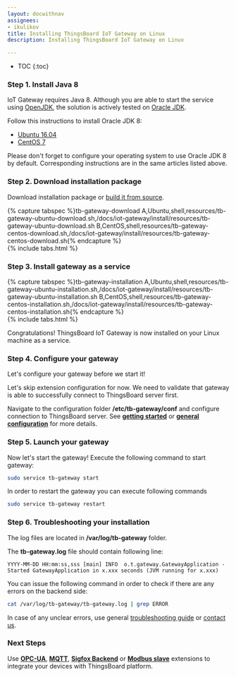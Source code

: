 ```yaml
---
layout: docwithnav
assignees:
- ikulikov
title: Installing ThingsBoard IoT Gateway on Linux
description: Installing ThingsBoard IoT Gateway on Linux

---
```


* TOC
{:toc}

### Step 1. Install Java 8

IoT Gateway requires Java 8.
Although you are able to start the service using [OpenJDK](http://openjdk.java.net/), the solution is actively tested on [Oracle JDK](http://www.oracle.com/technetwork/java/javase/overview/index.html).

Follow this instructions to install Oracle JDK 8:

 - [Ubuntu 16.04](https://www.digitalocean.com/community/tutorials/how-to-install-java-with-apt-get-on-ubuntu-16-04#installing-the-oracle-jdk)
 - [CentOS 7](https://www.digitalocean.com/community/tutorials/how-to-install-java-on-centos-and-fedora#install-oracle-java-8)

Please don't forget to configure your operating system to use Oracle JDK 8 by default. 
Corresponding instructions are in the same articles listed above.

### Step 2. Download installation package

Download installation package or [build it from source](/docs/iot-gateway/install/building-from-source).

{% capture tabspec %}tb-gateway-download
A,Ubuntu,shell,resources/tb-gateway-ubuntu-download.sh,/docs/iot-gateway/install/resources/tb-gateway-ubuntu-download.sh
B,CentOS,shell,resources/tb-gateway-centos-download.sh,/docs/iot-gateway/install/resources/tb-gateway-centos-download.sh{% endcapture %}  
{% include tabs.html %}

### Step 3. Install gateway as a service

{% capture tabspec %}tb-gateway-installation
A,Ubuntu,shell,resources/tb-gateway-ubuntu-installation.sh,/docs/iot-gateway/install/resources/tb-gateway-ubuntu-installation.sh
B,CentOS,shell,resources/tb-gateway-centos-installation.sh,/docs/iot-gateway/install/resources/tb-gateway-centos-installation.sh{% endcapture %}  
{% include tabs.html %}

Congratulations! ThingsBoard IoT Gateway is now installed on your Linux machine as a service.

### Step 4. Configure your gateway

Let's configure your gateway before we start it! 

Let's skip extension configuration for now. 
We need to validate that gateway is able to successfully connect to ThingsBoard server first.

Navigate to the configuration folder **/etc/tb-gateway/conf** and configure connection to ThingsBoard server.
See [**getting started**](/docs/iot-gateway/getting-started/) or [**general configuration**](/docs/iot-gateway/configuration/) for more details.

### Step 5. Launch your gateway

Now let's start the gateway!
Execute the following command to start gateway:

```bash
sudo service tb-gateway start
```

In order to restart the gateway you can execute following commands

```bash
sudo service tb-gateway restart
```

### Step 6. Troubleshooting your installation

The log files are located in **/var/log/tb-gateway** folder.

The **tb-gateway.log** file should contain following line:

```text
YYYY-MM-DD HH:mm:ss,sss [main] INFO  o.t.gateway.GatewayApplication - Started GatewayApplication in x.xxx seconds (JVM running for x.xxx)

```

You can issue the following command in order to check if there are any errors on the backend side:
 
```bash
cat /var/log/tb-gateway/tb-gateway.log | grep ERROR
```

In case of any unclear errors, use general [troubleshooting guide](/docs/user-guide/troubleshooting/#getting-help) or [contact us](/docs/contact-us/).
  
### Next Steps

Use [**OPC-UA**](/docs/iot-gateway/getting-started/#step-9-connect-to-external-opc-ua-server), [**MQTT**](/docs/iot-gateway/getting-started/#step-8-connect-to-external-mqtt-broker), [**Sigfox Backend**](/docs/iot-gateway/getting-started/#step-10-connect-to-sigfox-backend) or [**Modbus slave**](/docs/iot-gateway/getting-started/#step-11-connect-to-modbus-slave) extensions to integrate your devices with ThingsBoard platform.
 